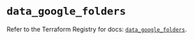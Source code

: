 # `data_google_folders`

Refer to the Terraform Registry for docs: [`data_google_folders`](https://registry.terraform.io/providers/hashicorp/google-beta/5.21.0/docs/data-sources/google_folders).
